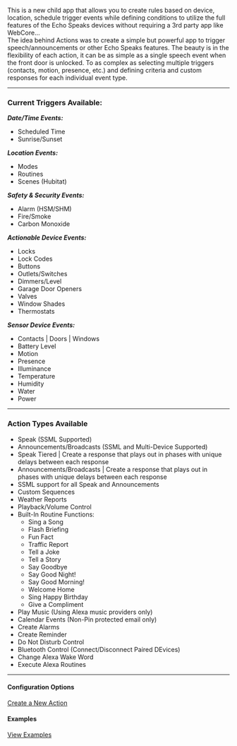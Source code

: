 This is a new child app that allows you to create rules based on device, location, schedule trigger events while defining conditions to utilize the full features of the Echo Speaks devices without requiring a 3rd party app like WebCore...
<br>
The idea behind Actions was to create a simple but powerful app to trigger speech/announcements or other Echo Speaks features.
The beauty is in the flexibility of each action, it can be as simple as a single speech event when the front door is unlocked.
To as complex as selecting multiple triggers (contacts, motion, presence, etc.) and defining criteria and custom responses for each individual event type.

-----
### <h3 class="doc-head">Current Triggers Available:</h3>

***Date/Time Events:***

  - Scheduled Time
  - Sunrise/Sunset

***Location Events:***

  - Modes
  - Routines
  - Scenes (Hubitat)

***Safety & Security Events:***

  - Alarm (HSM/SHM)
  - Fire/Smoke
  - Carbon Monoxide

***Actionable Device Events:***

  - Locks
  - Lock Codes
  - Buttons
  - Outlets/Switches
  - Dimmers/Level
  - Garage Door Openers
  - Valves
  - Window Shades
  - Thermostats

***Sensor Device Events:***

  - Contacts | Doors | Windows
  - Battery Level
  - Motion
  - Presence
  - Illuminance
  - Temperature
  - Humidity
  - Water
  - Power

----

### <h3 class="doc-head">Action Types Available</h3>

  - Speak (SSML Supported)
  - Announcements/Broadcasts (SSML and Multi-Device Supported)
  - Speak Tiered | Create a response that plays out in phases with unique delays between each response
  - Announcements/Broadcasts | Create a response that plays out in phases with unique delays between each response
  - SSML support for all Speak and Announcements
  - Custom Sequences
  - Weather Reports
  - Playback/Volume Control
  - Built-In Routine Functions:
    - Sing a Song
    - Flash Briefing
    - Fun Fact
    - Traffic Report
    - Tell a Joke
    - Tell a Story
    - Say Goodbye
    - Say Good Night!
    - Say Good Morning!
    - Welcome Home
    - Sing Happy Birthday
    - Give a Compliment
  - Play Music (Using Alexa music providers only)
  - Calendar Events (Non-Pin protected email only)
  - Create Alarms
  - Create Reminder
  - Do Not Disturb Control
  - Bluetooth Control (Connect/Disconnect Paired DEvices)
  - Change Alexa Wake Word
  - Execute Alexa Routines

----

#### <h4 class="doc-head">Configuration Options</h4>

[Create a New Action](/echo-speaks-docs/actions/config/actions_config)

#### <h4 class="doc-head">Examples</h4>

[View Examples](/echo-speaks-docs/actions/examples/actions_examples)
